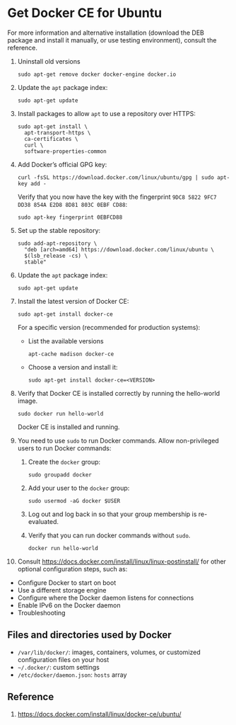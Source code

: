 # Get Docker CE for Ubuntu

For more information and alternative installation (download the DEB package and install it manually,
or use testing environment), consult the reference.

1. Uninstall old versions

    ```shell
    sudo apt-get remove docker docker-engine docker.io
    ```

1. Update the `apt` package index:

    ```shell
    sudo apt-get update
    ```

1. Install packages to allow `apt` to use a repository over HTTPS:

    ```shell
    sudo apt-get install \
      apt-transport-https \
      ca-certificates \
      curl \
      software-properties-common
    ```

1. Add Docker’s official GPG key:

    ```shell
    curl -fsSL https://download.docker.com/linux/ubuntu/gpg | sudo apt-key add -
    ```

    Verify that you now have the key with the fingerprint
    `9DC8 5822 9FC7 DD38 854A E2D8 8D81 803C 0EBF CD88`:

    ```shell
    sudo apt-key fingerprint 0EBFCD88
    ```

1. Set up the stable repository:

    ```shell
    sudo add-apt-repository \
      "deb [arch=amd64] https://download.docker.com/linux/ubuntu \
      $(lsb_release -cs) \
      stable"
    ```

1. Update the `apt` package index:

    ```shell
    sudo apt-get update
    ```

1. Install the latest version of Docker CE:

    ```shell
    sudo apt-get install docker-ce
    ```

    For a specific version (recommended for production systems):

    - List the available versions

        ```shell
        apt-cache madison docker-ce
        ```

    - Choose a version and install it:

        ```shell
        sudo apt-get install docker-ce=<VERSION>
        ```

1. Verify that Docker CE is installed correctly by running the hello-world image.

    ```shell
    sudo docker run hello-world
    ```

    Docker CE is installed and running.

1. You need to use `sudo` to run Docker commands. Allow non-privileged users to run Docker commands:
    1. Create the `docker` group:

        ```shell
        sudo groupadd docker
        ```

    1. Add your user to the `docker` group:

        ```shell
        sudo usermod -aG docker $USER
        ```

    1. Log out and log back in so that your group membership is re-evaluated.
    1. Verify that you can run docker commands without `sudo`.

        ```shell
        docker run hello-world
        ```

1. Consult <https://docs.docker.com/install/linux/linux-postinstall/> for other optional
configuration steps, such as:

- Configure Docker to start on boot
- Use a different storage engine
- Configure where the Docker daemon listens for connections
- Enable IPv6 on the Docker daemon
- Troubleshooting

## Files and directories used by Docker

- `/var/lib/docker/`: images, containers, volumes, or customized configuration files on your host
- `~/.docker/`: custom settings
- `/etc/docker/daemon.json`: `hosts` array

## Reference

1. <https://docs.docker.com/install/linux/docker-ce/ubuntu/>
